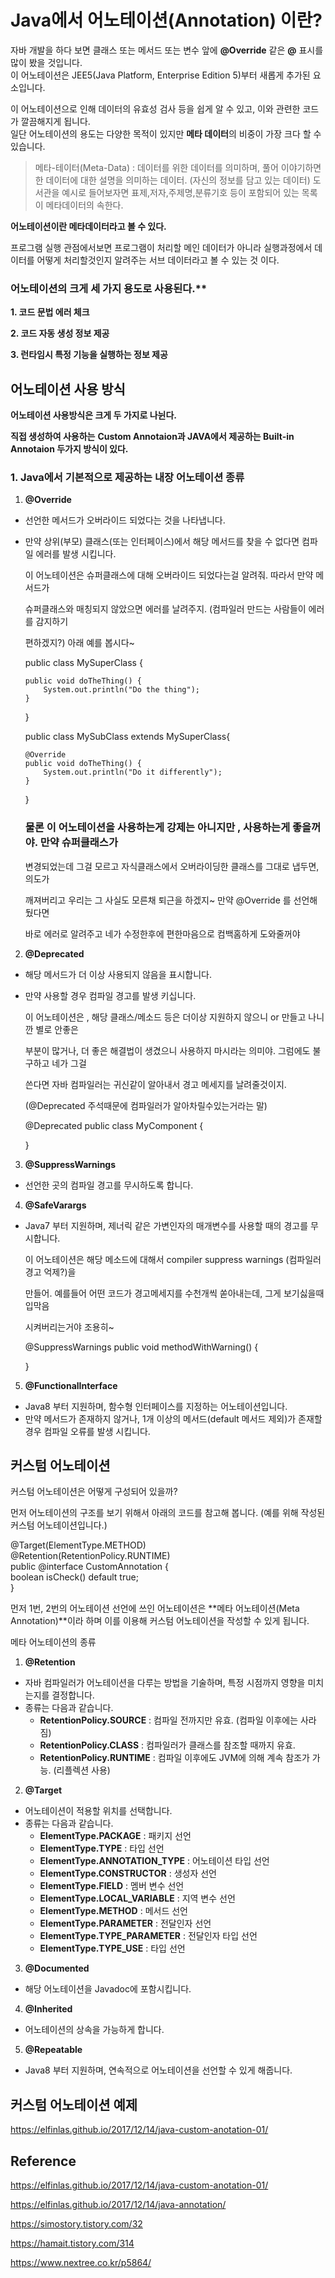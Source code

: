 # Java에서 어노테이션(Annotation) 이란?

자바 개발을 하다 보면 클래스 또는 메서드 또는 변수 앞에  **@Override**  같은  **@**  표시를 많이 봤을 것입니다.  
이 어노테이션은 JEE5(Java Platform, Enterprise Edition 5)부터 새롭게 추가된 요소입니다.

이 어노테이션으로 인해 데이터의 유효성 검사 등을 쉽게 알 수 있고, 이와 관련한 코드가 깔끔해지게 됩니다.  
일단 어노테이션의 용도는 다양한 목적이 있지만  **메타 데이터**의 비중이 가장 크다 할 수 있습니다.

> 메타-테이터(Meta-Data) : 데이터를 위한 데이터를 의미하며, 풀어 이야기하면 한 데이터에 대한 설명을 의미하는 데이터. (자신의 정보를 담고 있는 데이터) 도서관을 예시로 들어보자면 표제,저자,주제명,분류기호 등이 포함되어 있는 목록이 메타데이터의 속한다.
> 
**어노테이션이란 메타데이터라고 볼 수 있다.**

프로그램 실행 관점에서보면 프로그램이 처리할 메인 데이터가 아니라 실행과정에서 데이터를 어떻게 처리할것인지 알려주는  서브 데이터라고 볼 수 있는 것 이다.

### 어노테이션의 크게 세 가지 용도로 사용된다.**

**1. 코드 문법 에러 체크**

**2. 코드 자동 생성 정보 제공**

**3. 런타임시 특정 기능을 실행하는 정보 제공**

## 어노테이션 사용 방식

**어노테이션 사용방식은 크게 두 가지로 나뉜다.**

**직접 생성하여 사용하는** **Custom Annotaion과 JAVA에서 제공하는  Built-in Annotaion  두가지 방식이 있다.**

### 1. Java에서 기본적으로 제공하는 내장 어노테이션 종류

1.  **@Override**

-   선언한 메서드가 오버라이드 되었다는 것을 나타냅니다.
-   만약 상위(부모) 클래스(또는 인터페이스)에서 해당 메서드를 찾을 수 없다면 컴파일 에러를 발생 시킵니다.

	이 어노테이션은 슈퍼클래스에 대해 오버라이드 되었다는걸 알려줘. 따라서 만약 메서드가

	슈퍼클래스와 매칭되지 않았으면 에러를 날려주지. (컴파일러 만드는 사람들이 에러를 감지하기

	편하겠지?) 아래 예를 봅시다~

	public class MySuperClass {

	    public void doTheThing() {
	        System.out.println("Do the thing");
	    }
	}


	public class MySubClass extends MySuperClass{

	    @Override
	    public void doTheThing() {
	        System.out.println("Do it differently");
	    }
	}

	### 물론 이 어노테이션을 사용하는게 강제는 아니지만 , 사용하는게 좋을꺼야. 만약 슈퍼클래스가  
	  
	변경되었는데 그걸 모르고 자식클래스에서 오버라이딩한 클래스를 그대로 냅두면, 의도가  
	  
	깨져버리고 우리는 그 사실도 모른채 퇴근을 하겠지~ 만약 @Override 를 선언해뒀다면  
	  
	바로 에러로 알려주고 네가 수정한후에 편한마음으로 컴백홈하게 도와줄꺼야


2.  **@Deprecated**

-   해당 메서드가 더 이상 사용되지 않음을 표시합니다.
-   만약 사용할 경우 컴파일 경고를 발생 키십니다.

	이 어노테이션은 , 해당 클래스/메소드 등은 더이상 지원하지 않으니 or 만들고 나니깐 별로 안좋은

	부분이 많거나, 더 좋은 해결법이 생겼으니 사용하지 마시라는 의미야. 그럼에도 불구하고 네가 그걸

	쓴다면 자바 컴파일러는 귀신같이 알아내서 경고 메세지를 날려줄것이지.

	(@Deprecated 주석때문에 컴파일러가 알아차릴수있는거라는 말)

	@Deprecated
	public class MyComponent {

	}


3.  **@SuppressWarnings**

-   선언한 곳의 컴파일 경고를 무시하도록 합니다.

4.  **@SafeVarargs**

-   Java7 부터 지원하며, 제너릭 같은 가변인자의 매개변수를 사용할 때의 경고를 무시합니다.

	이 어노테이션은 해당 메소드에 대해서 compiler suppress warnings (컴파일러 경고 억제?)을

	만들어. 예를들어 어떤 코드가 경고메세지를 수천개씩 쏟아내는데, 그게 보기싫을때 입막음

	시켜버리는거야 조용히~

	@SuppressWarnings
	public void methodWithWarning() {


	}

5.  **@FunctionalInterface**

-   Java8 부터 지원하며, 함수형 인터페이스를 지정하는 어노테이션입니다.
-   만약 메서드가 존재하지 않거나, 1개 이상의 메서드(default 메서드 제외)가 존재할 경우 컴파일 오류를 발생 시킵니다.

 ## 커스텀 어노테이션

커스텀 어노테이션은 어떻게 구성되어 있을까?

먼저 어노테이션의 구조를 보기 위해서 아래의 코드를 참고해 봅니다. (예를 위해 작성된 커스텀 어노테이션입니다.)


@Target(ElementType.METHOD)  
@Retention(RetentionPolicy.RUNTIME)  
public @interface CustomAnnotation {  
 boolean isCheck() default true;  
}  

먼저 1번, 2번의 어노테이션 선언에 쓰인 어노테이션은 **메타 어노테이션(Meta Annotation)**이라 하며 이를 이용해 커스텀 어노테이션을 작성할 수 있게 됩니다.

메타 어노테이션의 종류

1.  **@Retention**

-   자바 컴파일러가 어노테이션을 다루는 방법을 기술하며, 특정 시점까지 영향을 미치는지를 결정합니다.
-   종류는 다음과 같습니다.
    -   **RetentionPolicy.SOURCE**  : 컴파일 전까지만 유효. (컴파일 이후에는 사라짐)
    -   **RetentionPolicy.CLASS**  : 컴파일러가 클래스를 참조할 때까지 유효.
    -   **RetentionPolicy.RUNTIME**  : 컴파일 이후에도 JVM에 의해 계속 참조가 가능. (리플렉션 사용)

2.  **@Target**

-   어노테이션이 적용할 위치를 선택합니다.
-   종류는 다음과 같습니다.
    -   **ElementType.PACKAGE**  : 패키지 선언
    -   **ElementType.TYPE**  : 타입 선언
    -   **ElementType.ANNOTATION_TYPE**  : 어노테이션 타입 선언
    -   **ElementType.CONSTRUCTOR**  : 생성자 선언
    -   **ElementType.FIELD**  : 멤버 변수 선언
    -   **ElementType.LOCAL_VARIABLE**  : 지역 변수 선언
    -   **ElementType.METHOD**  : 메서드 선언
    -   **ElementType.PARAMETER**  : 전달인자 선언
    -   **ElementType.TYPE_PARAMETER**  : 전달인자 타입 선언
    -   **ElementType.TYPE_USE**  : 타입 선언

3.  **@Documented**

-   해당 어노테이션을 Javadoc에 포함시킵니다.

4.  **@Inherited**

-   어노테이션의 상속을 가능하게 합니다.

5.  **@Repeatable**

-   Java8 부터 지원하며, 연속적으로 어노테이션을 선언할 수 있게 해줍니다.

## 커스텀 어노테이션 예제

https://elfinlas.github.io/2017/12/14/java-custom-anotation-01/


## Reference

https://elfinlas.github.io/2017/12/14/java-custom-anotation-01/

https://elfinlas.github.io/2017/12/14/java-annotation/

https://simostory.tistory.com/32

https://hamait.tistory.com/314

https://www.nextree.co.kr/p5864/